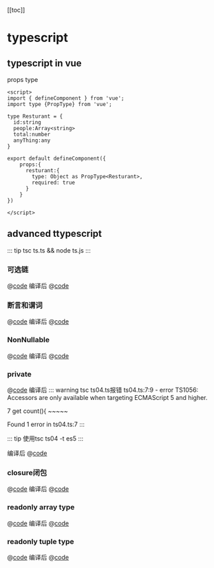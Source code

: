 [[toc]]
# typescript
## typescript in vue
props type
```vue
<script>
import { defineComponent } from 'vue';
import type {PropType} from 'vue';

type Resturant = {
  id:string
  people:Array<string>
  total:number
  anyThing:any  
}

export default defineComponent({
    props:{
      resturant:{
        type: Object as PropType<Resturant>,
        required: true
      }
    }
})

</script>
```

## advanced ttypescript

::: tip 
tsc ts.ts && node ts.js
:::

### 可选链

@[code](../../codeReference/typescript/ts01.ts)
编译后
@[code](../../codeReference/typescript/ts01.js)

### 断言和谓词

@[code](../../codeReference/typescript/ts02.ts)
编译后
@[code](../../codeReference/typescript/ts02.js)

### NonNullable
@[code](../../codeReference/typescript/ts03.ts)
编译后
@[code](../../codeReference/typescript/ts03.js)

### private 

@[code](../../codeReference/typescript/ts04.ts)
编译后
::: warning tsc ts04.ts报错
ts04.ts:7:9 - error TS1056: Accessors are only available when targeting ECMAScript 5 and higher.

7     get count(){
          ~~~~~

Found 1 error in ts04.ts:7
:::


::: tip 使用tsc ts04 -t es5
:::

  编译后
@[code](../../codeReference/typescript/ts04.js)

### closure闭包

@[code](../../codeReference/typescript/ts05.ts)
编译后
@[code](../../codeReference/typescript/ts05.js)

### readonly array type

@[code](../../codeReference/typescript/ts06.ts)
编译后
@[code](../../codeReference/typescript/ts06.js)

### readonly tuple type

@[code](../../codeReference/typescript/ts07.ts)
编译后
@[code](../../codeReference/typescript/ts07.js)
